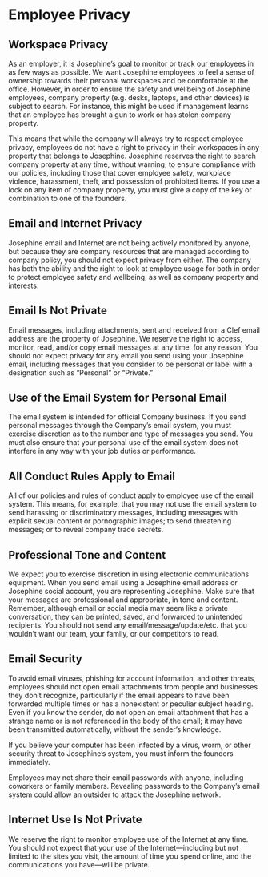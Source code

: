 # Employee Privacy

## Workspace Privacy

As an employer, it is Josephine’s goal to monitor or track our employees in as few ways as possible. We want Josephine employees to feel a sense of ownership towards their personal workspaces and be comfortable at the office. However, in order to ensure the safety and wellbeing of Josephine employees, company property (e.g. desks, laptops, and other devices) is subject to search. For instance, this might be used if management learns that an employee has brought a gun to work or has stolen company property.

This means that while the company will always try to respect employee privacy, employees do not have a right to privacy in their workspaces in any property that belongs to Josephine. Josephine reserves the right to search company property at any time, without warning, to ensure compliance with our policies, including those that cover employee safety, workplace violence, harassment, theft, and possession of prohibited items. If you use a lock on any item of company property, you must give a copy of the key or combination to one of the founders.

## Email and Internet Privacy

Josephine email and Internet are not being actively monitored by anyone, but because they are company resources that are managed according to company policy, you should not expect privacy from either. The company has both the ability and the right to look at employee usage for both in order to protect employee safety and wellbeing, as well as company property and interests.

## Email Is Not Private

Email messages, including attachments, sent and received from a Clef email address are the property of Josephine. We reserve the right to access, monitor, read, and/or copy email messages at any time, for any reason. You should not expect privacy for any email you send using your Josephine email, including messages that you consider to be personal or label with a designation such as “Personal” or “Private.”

## Use of the Email System for Personal Email

The email system is intended for official Company business. If you send personal messages through the Company’s email system, you must exercise discretion as to the number and type of messages you send. You must also ensure that your personal use of the email system does not interfere in any way with your job duties or performance.

## All Conduct Rules Apply to Email

All of our policies and rules of conduct apply to employee use of the email system. This means, for example, that you may not use the email system to send harassing or discriminatory messages, including messages with explicit sexual content or pornographic images; to send threatening messages; or to reveal company trade secrets.

## Professional Tone and Content

We expect you to exercise discretion in using electronic communications equipment. When you send email using a Josephine email address or Josephine social account, you are representing Josephine. Make sure that your messages are professional and appropriate, in tone and content. Remember, although email or social media may seem like a private conversation, they can be printed, saved, and forwarded to unintended recipients. You should not send any email/message/update/etc. that you wouldn’t want our team, your family, or our competitors to read.

## Email Security

To avoid email viruses, phishing for account information, and other threats, employees should not open email attachments from people and businesses they don’t recognize, particularly if the email appears to have been forwarded multiple times or has a nonexistent or peculiar subject heading. Even if you know the sender, do not open an email attachment that has a strange name or is not referenced in the body of the email; it may have been transmitted automatically, without the sender’s knowledge.

If you believe your computer has been infected by a virus, worm, or other security threat to Josephine’s system, you must inform the founders immediately.

Employees may not share their email passwords with anyone, including coworkers or family members. Revealing passwords to the Company’s email system could allow an outsider to attack the Josephine network.

## Internet Use Is Not Private

We reserve the right to monitor employee use of the Internet at any time. You should not expect that your use of the Internet—including but not limited to the sites you visit, the amount of time you spend online, and the communications you have—will be private.
